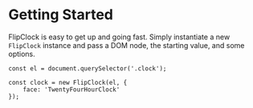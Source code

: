 # Getting Started

FlipClock is easy to get up and going fast. Simply instantiate a new `FlipClock`
instance and pass a DOM node, the starting value, and some options.

```
const el = document.querySelector('.clock');

const clock = new FlipClock(el, {
    face: 'TwentyFourHourClock'
});
```

<div class="clock"></div>

<script>
const el = document.querySelector('.clock');

const clock = new FlipClock(el, {
    face: 'TwentyFourHourClock'
});
</script>